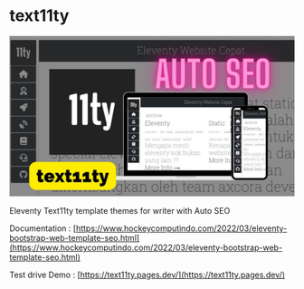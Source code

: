# text11ty

![eleventy template themes text11ty](text11ty.jpg)

Eleventy Text11ty template themes for writer with Auto SEO

Documentation : [https://www.hockeycomputindo.com/2022/03/eleventy-bootstrap-web-template-seo.html](https://www.hockeycomputindo.com/2022/03/eleventy-bootstrap-web-template-seo.html)

Test drive Demo : [https://text11ty.pages.dev/](https://text11ty.pages.dev/)
